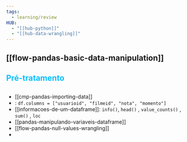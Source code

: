 ```yaml
---
tags:
  - learning/review
HUB:
  - "[[hub-python]]"
  - "[[hub-data-wrangling]]"
---
```

## [[flow-pandas-basic-data-manipulation]]

## <font color = 00bfff> Pré-tratamento </font>

## 
- [[cmp-pandas-importing-data]]
- : `df.columns = ["usuarioid", "filmeid", "nota", "momento"]`
- [[informacoes-de-um-dataframe]]:  `info()`,  `head()` , `value_counts()` , `sum()` , `loc`
- [[pandas-manipulando-variaveis-dataframe]]
- [[flow-pandas-null-values-wrangling]]
- 